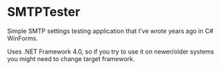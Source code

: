 # SMTPTester
Simple SMTP settings testing application that I've wrote years ago in C# WinForms. 

Uses .NET Framework 4.0, so if you try to use it on newer/older systems you might need to change target framework.

